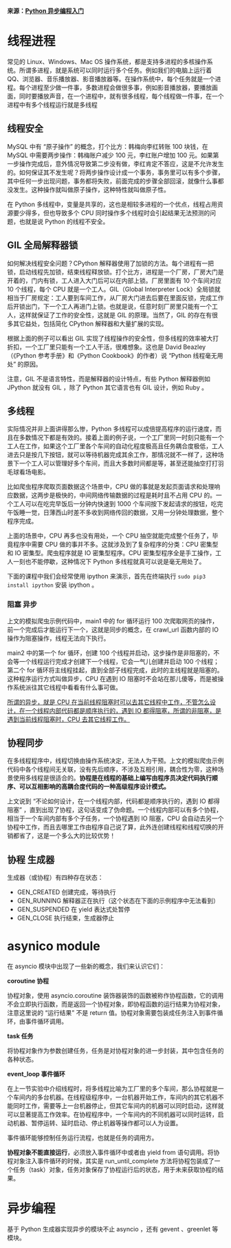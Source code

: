 **来源：[Python 异步编程入门](https://www.shiyanlou.com/courses/1278)**

# 线程进程

常见的 Linux、Windows、Mac OS 操作系统，都是支持多进程的多核操作系统。所谓多进程，就是系统可以同时运行多个任务。例如我们的电脑上运行着 QQ、浏览器、音乐播放器、影音播放器等。在操作系统中，每个任务就是一个进程。每个进程至少做一件事，多数进程会做很多事，例如影音播放器，要播放画面，同时要播放声音，在一个进程中，就有很多线程，每个线程做一件事，在一个进程中有多个线程运行就是多线程



##  线程安全

MySQL 中有 “原子操作” 的概念，打个比方：韩梅向李红转账 100 块钱，在 MySQL 中需要两步操作：韩梅账户减少 100 元，李红账户增加 100 元。如果第一步操作完成后，意外情况导致第二步没有做，李红肯定不答应，这是不允许发生的。如何保证其不发生呢？将两步操作设计成一个事务，事务里可以有多个步骤，其中任何一步出现问题，事务都将失败，前面完成的步骤全部回滚，就像什么事都没发生。这种操作就叫做原子操作，这种特性就叫做原子性。

在 Python 多线程中，变量是共享的，这也是相较多进程的一个优点，线程占用资源要少得多，但也导致多个 CPU 同时操作多个线程时会引起结果无法预测的问题，也就是说 Python 的线程不安全。

## GIL 全局解释器锁

如何解决线程安全问题？CPython 解释器使用了加锁的方法。每个进程有一把锁，启动线程先加锁，结束线程释放锁。打个比方，进程是一个厂房，厂房大门是开着的，门内有锁，工人进入大门后可以在内部上锁。厂房里面有 10 个车间对应 10 个线程，每个 CPU 就是一个工人。GIL（Global Interpreter Lock）全局锁就相当于厂房规定：工人要到车间工作，从厂房大门进去后要在里面反锁，完成工作后开锁出门，下一个工人再进门上锁。也就是说，任意时刻厂房里只能有一个工人，这样就保证了工作的安全性，这就是 GIL 的原理。当然了，GIL 的存在有很多其它益处，包括简化 CPython 解释器和大量扩展的实现。

根据上面的例子可以看出 GIL 实现了线程操作的安全性，但多线程的效率被大打折扣，一个工厂里只能有一个工人干活，很难想象。这也是 David Beazley（《Python 参考手册》和《Python Cookbook》的作者）说 “Python 线程毫无用处” 的原因。

注意，GIL 不是语言特性，而是解释器的设计特点，有些 Python 解释器例如 JPython 就没有 GIL ，除了 Python 其它语言也有 GIL 设计，例如 Ruby 。

## 多线程

实际情况并非上面讲得那么惨，Python 多线程可以成倍提高程序的运行速度，而且在多数情况下都是有效的。接着上面的例子说，一个工厂里同一时刻只能有一个工人在工作，如果这个工厂里各个车间的自动化程度极高且任务耦合度极低，工人进去只是按几下按钮，就可以等待机器完成其余工作，那情况就不一样了，这种场景下一个工人可以管理好多个车间，而且大多数时间都是等，甚至还能抽空打打羽毛球看场电影。

比如爬虫程序爬取页面数据这个场景中，CPU 做的事就是发起页面请求和处理响应数据，这两步是极快的，中间网络传输数据的过程是耗时且不占用 CPU 的。一个工人可以在吃完早饭后一分钟内快速到 1000 个车间按下发起请求的按钮，吃完午饭睡一觉，日薄西山时差不多收到网络传回的数据，又用一分钟处理数据，整个程序完成。

上面的场景中，CPU 再多也没有用处，一个 CPU 抽空就能完成整个任务了，毕竟程序中需要 CPU 做的事并不多。这就涉及到了复杂程序的分类：CPU 密集型和 IO 密集型。爬虫程序就是 IO 密集型程序。CPU 密集型程序全是手工操作，工人一刻也不能停歇，这种情况下 Python 多线程就真可以说是毫无用处了。

下面的课程中我们会经常使用 ipython 来演示，首先在终端执行 `sudo pip3 install ipython` 安装 ipython 。

### 阻塞 异步

上文的模拟爬虫示例代码中，main1 中的 for 循环运行 100 次爬取网页的操作，前一个完成后才能运行下一个，这就是同步的概念，在 crawl_url 函数内部的 IO 操作为阻塞操作，线程无法向下执行。

main2 中的第一个 for 循环，创建 100 个线程并启动，这步操作是非阻塞的，不会等一个线程运行完成才创建下一个线程，它会一气儿创建并启动 100 个线程；第二个 for 循环将主线程挂起，直到全部子线程完成，此时的主线程就是阻塞的。这种程序运行方式叫做异步，CPU 在遇到 IO 阻塞时不会站在那儿傻等，而是被操作系统派往其它线程中看看有什么事可做。

<u>所谓的异步，就是 CPU 在当前线程阻塞时可以去其它线程中工作，不管怎么设计，在一个线程内部代码都是顺序执行的，遇到 IO 都得阻塞，所谓的非阻塞，是遇到当前线程阻塞时，CPU 去其它线程工作。</u>



## 协程同步

在多线程程序中，线程切换由操作系统决定，无法人为干预。上文的模拟爬虫示例代码中各个线程间无关联，没有先后顺序，不涉及互相引用，耦合性为零，这种场景使用多线程是很适合的。**协程是在线程的基础上编写由程序员决定代码执行顺序、可以互相影响的高耦合度代码的一种高级程序设计模式。**

上文说到 “不论如何设计，在一个线程内部，代码都是顺序执行的，遇到 IO 都得阻塞” ，直到出现了协程，这句话变成了伪命题。一个线程内部可以有多个协程，相当于一个车间内部有多个子任务，一个协程遇到 IO 阻塞，CPU 会自动去另一个协程中工作，而且去哪里工作由程序自己说了算，此外连创建线程和线程切换的开销都省了，这是一个多么大的比较优势！

## 协程 生成器

生成器（或协程）有四种存在状态：

- GEN_CREATED 创建完成，等待执行
- GEN_RUNNING 解释器正在执行（这个状态在下面的示例程序中无法看到）
- GEN_SUSPENDED 在 yield 表达式处暂停
- GEN_CLOSE 执行结束，生成器停止



# asynico module

在 asyncio 模块中出现了一些新的概念，我们来认识它们：

**coroutine 协程**

协程对象，使用 asyncio.coroutine 装饰器装饰的函数被称作协程函数，它的调用不会立即执行函数，而是返回一个协程对象，即协程函数的运行结果为协程对象，注意这里说的 “运行结果” 不是 return 值。协程对象需要包装成任务注入到事件循环，由事件循环调用。

**task 任务**

将协程对象作为参数创建任务，任务是对协程对象的进一步封装，其中包含任务的各种状态。

**event_loop 事件循环**

在上一节实验中介绍线程时，将多线程比喻为工厂里的多个车间，那么协程就是一个车间内的多台机器。在线程级程序中，一台机器开始工作，车间内的其它机器不能同时工作，需要等上一台机器停止，但其它车间内的机器可以同时启动，这样就可以显著提高工作效率。在协程程序中，一个车间内的不同机器可以同时运转，启动机器、暂停运转、延时启动、停止机器等操作都可以人为设置。

事件循环能够控制任务运行流程，也就是任务的调用方。

**协程对象不能直接运行**，必须放入事件循环中或者由 yield from 语句调用。将协程对象注入事件循环的时候，其实是 run_until_complete 方法将协程包装成了一个任务（task）对象，任务对象保存了协程运行后的状态，用于未来获取协程的结果。

# 异步编程

基于 Python 生成器实现异步的模块不止 asyncio ，还有 gevent 、greenlet 等模块。